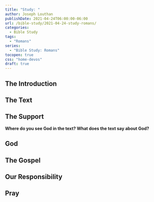 ```yaml
---
title: "Study: "
author: Joseph Louthan
publishDate: 2021-04-24T06:00:00-06:00
url: /bible-study/2021-04-24-study-romans/
categories:
  - Bible Study
tags:
  - "Romans"
series:
  - "Bible Study: Romans"
tocopen: true
css: "home-devos"
draft: true
---
```

## The Introduction

## The Text

<div style="page-break-after: always;"></div>

## The Support

<div style="page-break-after: always;"></div>

**Where do you see God in the text? What does the text say about God?**

## God

<div style="page-break-after: always;"></div>

## The Gospel

<div style="page-break-after: always;"></div>

## Our Responsibility

## Pray

<div style="font-variant: small-caps;">

</div>
&nbsp;



